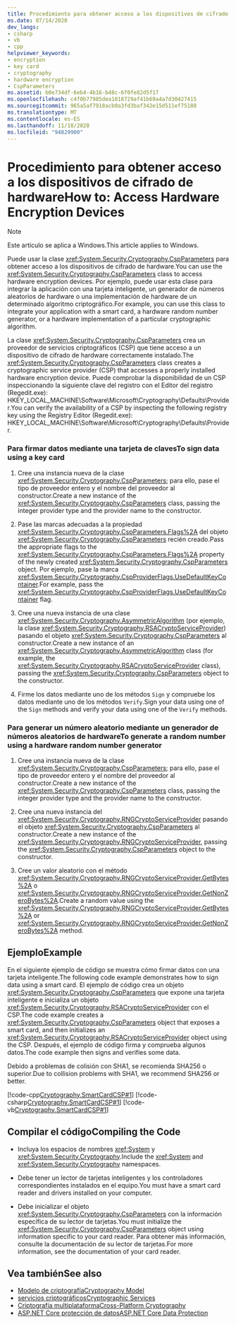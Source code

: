 ```yaml
---
title: Procedimiento para obtener acceso a los dispositivos de cifrado de hardware
ms.date: 07/14/2020
dev_langs:
- csharp
- vb
- cpp
helpviewer_keywords:
- encryption
- key card
- cryptography
- hardware encryption
- CspParameters
ms.assetid: b0e734df-6eb4-4b16-b48c-6f0fe82d5f17
ms.openlocfilehash: c4f0b77985dea1818729af41b69a4a7d30427415
ms.sourcegitcommit: 965a5af7918acb0a3fd3baf342e15d511ef75188
ms.translationtype: MT
ms.contentlocale: es-ES
ms.lasthandoff: 11/18/2020
ms.locfileid: "94829900"
---
```

# <a name="how-to-access-hardware-encryption-devices"></a><span data-ttu-id="8bbce-102">Procedimiento para obtener acceso a los dispositivos de cifrado de hardware</span><span class="sxs-lookup"><span data-stu-id="8bbce-102">How to: Access Hardware Encryption Devices</span></span>

> [!NOTE]
> <span data-ttu-id="8bbce-103">Este artículo se aplica a Windows.</span><span class="sxs-lookup"><span data-stu-id="8bbce-103">This article applies to Windows.</span></span>

<span data-ttu-id="8bbce-104">Puede usar la clase <xref:System.Security.Cryptography.CspParameters> para obtener acceso a los dispositivos de cifrado de hardware.</span><span class="sxs-lookup"><span data-stu-id="8bbce-104">You can use the <xref:System.Security.Cryptography.CspParameters> class to access hardware encryption devices.</span></span> <span data-ttu-id="8bbce-105">Por ejemplo, puede usar esta clase para integrar la aplicación con una tarjeta inteligente, un generador de números aleatorios de hardware o una implementación de hardware de un determinado algoritmo criptográfico.</span><span class="sxs-lookup"><span data-stu-id="8bbce-105">For example, you can use this class to integrate your application with a smart card, a hardware random number generator, or a hardware implementation of a particular cryptographic algorithm.</span></span>  

<span data-ttu-id="8bbce-106">La clase <xref:System.Security.Cryptography.CspParameters> crea un proveedor de servicios criptográficos (CSP) que tiene acceso a un dispositivo de cifrado de hardware correctamente instalado.</span><span class="sxs-lookup"><span data-stu-id="8bbce-106">The <xref:System.Security.Cryptography.CspParameters> class creates a cryptographic service provider (CSP) that accesses a properly installed hardware encryption device.</span></span>  <span data-ttu-id="8bbce-107">Puede comprobar la disponibilidad de un CSP inspeccionando la siguiente clave del registro con el Editor del registro (Regedit.exe): HKEY_LOCAL_MACHINE\Software\Microsoft\Cryptography\Defaults\Provider.</span><span class="sxs-lookup"><span data-stu-id="8bbce-107">You can verify the availability of a CSP by inspecting the following registry key using the Registry Editor (Regedit.exe):  HKEY_LOCAL_MACHINE\Software\Microsoft\Cryptography\Defaults\Provider.</span></span>  
  
### <a name="to-sign-data-using-a-key-card"></a><span data-ttu-id="8bbce-108">Para firmar datos mediante una tarjeta de claves</span><span class="sxs-lookup"><span data-stu-id="8bbce-108">To sign data using a key card</span></span>  
  
1. <span data-ttu-id="8bbce-109">Cree una instancia nueva de la clase <xref:System.Security.Cryptography.CspParameters>; para ello, pase el tipo de proveedor entero y el nombre del proveedor al constructor.</span><span class="sxs-lookup"><span data-stu-id="8bbce-109">Create a new instance of the <xref:System.Security.Cryptography.CspParameters> class, passing the integer provider type and the provider name to the constructor.</span></span>  
  
2. <span data-ttu-id="8bbce-110">Pase las marcas adecuadas a la propiedad <xref:System.Security.Cryptography.CspParameters.Flags%2A> del objeto <xref:System.Security.Cryptography.CspParameters> recién creado.</span><span class="sxs-lookup"><span data-stu-id="8bbce-110">Pass the appropriate flags to the <xref:System.Security.Cryptography.CspParameters.Flags%2A> property of the newly created <xref:System.Security.Cryptography.CspParameters> object.</span></span>  <span data-ttu-id="8bbce-111">Por ejemplo, pase la marca <xref:System.Security.Cryptography.CspProviderFlags.UseDefaultKeyContainer>.</span><span class="sxs-lookup"><span data-stu-id="8bbce-111">For example, pass the <xref:System.Security.Cryptography.CspProviderFlags.UseDefaultKeyContainer> flag.</span></span>  
  
3. <span data-ttu-id="8bbce-112">Cree una nueva instancia de una clase <xref:System.Security.Cryptography.AsymmetricAlgorithm> (por ejemplo, la clase <xref:System.Security.Cryptography.RSACryptoServiceProvider>) pasando el objeto <xref:System.Security.Cryptography.CspParameters> al constructor.</span><span class="sxs-lookup"><span data-stu-id="8bbce-112">Create a new instance of an <xref:System.Security.Cryptography.AsymmetricAlgorithm> class (for example, the <xref:System.Security.Cryptography.RSACryptoServiceProvider> class), passing the <xref:System.Security.Cryptography.CspParameters> object to the constructor.</span></span>  
  
4. <span data-ttu-id="8bbce-113">Firme los datos mediante uno de los métodos `Sign` y compruebe los datos mediante uno de los métodos `Verify`.</span><span class="sxs-lookup"><span data-stu-id="8bbce-113">Sign your data using one of the `Sign` methods and verify your data using one of the `Verify` methods.</span></span>  
  
### <a name="to-generate-a-random-number-using-a-hardware-random-number-generator"></a><span data-ttu-id="8bbce-114">Para generar un número aleatorio mediante un generador de números aleatorios de hardware</span><span class="sxs-lookup"><span data-stu-id="8bbce-114">To generate a random number using a hardware random number generator</span></span>  
  
1. <span data-ttu-id="8bbce-115">Cree una instancia nueva de la clase <xref:System.Security.Cryptography.CspParameters>; para ello, pase el tipo de proveedor entero y el nombre del proveedor al constructor.</span><span class="sxs-lookup"><span data-stu-id="8bbce-115">Create a new instance of the <xref:System.Security.Cryptography.CspParameters> class, passing the integer provider type and the provider name to the constructor.</span></span>  
  
2. <span data-ttu-id="8bbce-116">Cree una nueva instancia del <xref:System.Security.Cryptography.RNGCryptoServiceProvider> pasando el objeto <xref:System.Security.Cryptography.CspParameters> al constructor.</span><span class="sxs-lookup"><span data-stu-id="8bbce-116">Create a new instance of the <xref:System.Security.Cryptography.RNGCryptoServiceProvider>, passing the <xref:System.Security.Cryptography.CspParameters> object to the constructor.</span></span>  
  
3. <span data-ttu-id="8bbce-117">Cree un valor aleatorio con el método <xref:System.Security.Cryptography.RNGCryptoServiceProvider.GetBytes%2A> o <xref:System.Security.Cryptography.RNGCryptoServiceProvider.GetNonZeroBytes%2A>.</span><span class="sxs-lookup"><span data-stu-id="8bbce-117">Create a random value using the <xref:System.Security.Cryptography.RNGCryptoServiceProvider.GetBytes%2A> or <xref:System.Security.Cryptography.RNGCryptoServiceProvider.GetNonZeroBytes%2A> method.</span></span>  
  
## <a name="example"></a><span data-ttu-id="8bbce-118">Ejemplo</span><span class="sxs-lookup"><span data-stu-id="8bbce-118">Example</span></span>

<span data-ttu-id="8bbce-119">En el siguiente ejemplo de código se muestra cómo firmar datos con una tarjeta inteligente.</span><span class="sxs-lookup"><span data-stu-id="8bbce-119">The following code example demonstrates how to sign data using a smart card.</span></span>  <span data-ttu-id="8bbce-120">El ejemplo de código crea un objeto <xref:System.Security.Cryptography.CspParameters> que expone una tarjeta inteligente e inicializa un objeto <xref:System.Security.Cryptography.RSACryptoServiceProvider> con el CSP.</span><span class="sxs-lookup"><span data-stu-id="8bbce-120">The code example creates a <xref:System.Security.Cryptography.CspParameters> object that exposes a smart card, and then initializes an <xref:System.Security.Cryptography.RSACryptoServiceProvider> object using the CSP.</span></span>  <span data-ttu-id="8bbce-121">Después, el ejemplo de código firma y comprueba algunos datos.</span><span class="sxs-lookup"><span data-stu-id="8bbce-121">The code example then signs and verifies some data.</span></span>  

<span data-ttu-id="8bbce-122">Debido a problemas de colisión con SHA1, se recomienda SHA256 o superior.</span><span class="sxs-lookup"><span data-stu-id="8bbce-122">Due to collision problems with SHA1, we recommend SHA256 or better.</span></span>
  
[!code-cpp[Cryptography.SmartCardCSP#1](../../../samples/snippets/cpp/VS_Snippets_CLR/Cryptography.SmartCardCSP/CPP/Cryptography.SmartCardCSP.cpp#1)]
[!code-csharp[Cryptography.SmartCardCSP#1](../../../samples/snippets/csharp/VS_Snippets_CLR/Cryptography.SmartCardCSP/CS/example.cs#1)]
[!code-vb[Cryptography.SmartCardCSP#1](../../../samples/snippets/visualbasic/VS_Snippets_CLR/Cryptography.SmartCardCSP/VB/example.vb#1)]  
  
## <a name="compiling-the-code"></a><span data-ttu-id="8bbce-123">Compilar el código</span><span class="sxs-lookup"><span data-stu-id="8bbce-123">Compiling the Code</span></span>  
  
- <span data-ttu-id="8bbce-124">Incluya los espacios de nombres <xref:System> y <xref:System.Security.Cryptography>.</span><span class="sxs-lookup"><span data-stu-id="8bbce-124">Include the <xref:System> and <xref:System.Security.Cryptography> namespaces.</span></span>  
  
- <span data-ttu-id="8bbce-125">Debe tener un lector de tarjetas inteligentes y los controladores correspondientes instalados en el equipo.</span><span class="sxs-lookup"><span data-stu-id="8bbce-125">You must have a smart card reader and drivers installed on your computer.</span></span>  
  
- <span data-ttu-id="8bbce-126">Debe inicializar el objeto <xref:System.Security.Cryptography.CspParameters> con la información específica de su lector de tarjetas.</span><span class="sxs-lookup"><span data-stu-id="8bbce-126">You must initialize the <xref:System.Security.Cryptography.CspParameters> object using information specific to your card reader.</span></span>  <span data-ttu-id="8bbce-127">Para obtener más información, consulte la documentación de su lector de tarjetas.</span><span class="sxs-lookup"><span data-stu-id="8bbce-127">For more information, see the documentation of your card reader.</span></span>

## <a name="see-also"></a><span data-ttu-id="8bbce-128">Vea también</span><span class="sxs-lookup"><span data-stu-id="8bbce-128">See also</span></span>

- [<span data-ttu-id="8bbce-129">Modelo de criptografía</span><span class="sxs-lookup"><span data-stu-id="8bbce-129">Cryptography Model</span></span>](cryptography-model.md)
- [<span data-ttu-id="8bbce-130">servicios criptográficos</span><span class="sxs-lookup"><span data-stu-id="8bbce-130">Cryptographic Services</span></span>](cryptographic-services.md)
- [<span data-ttu-id="8bbce-131">Criptografía multiplataforma</span><span class="sxs-lookup"><span data-stu-id="8bbce-131">Cross-Platform Cryptography</span></span>](cross-platform-cryptography.md)
- [<span data-ttu-id="8bbce-132">ASP.NET Core protección de datos</span><span class="sxs-lookup"><span data-stu-id="8bbce-132">ASP.NET Core Data Protection</span></span>](/aspnet/core/security/data-protection/introduction)
